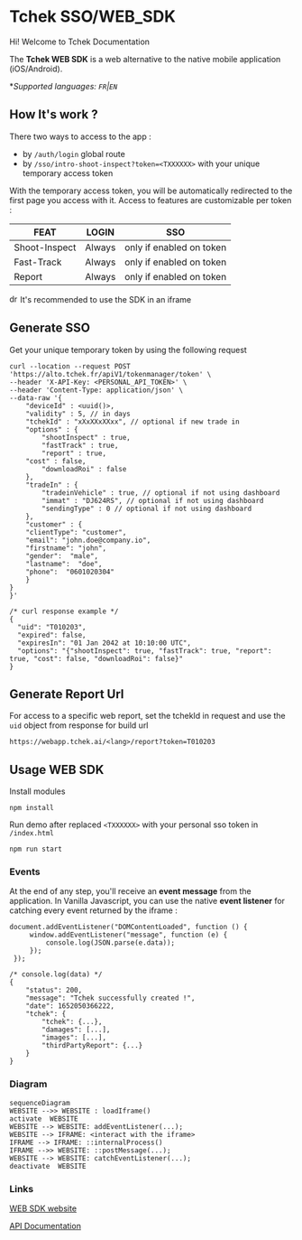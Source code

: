 # Tchek SSO/WEB_SDK
Hi! Welcome to Tchek Documentation

The **Tchek WEB SDK** is a web alternative to the native mobile application (iOS/Android).

*_Supported languages: `FR`|`EN`_

## How It's work ?
There two ways to access to the app :
- by `/auth/login` global route
- by `/sso/intro-shoot-inspect?token=<TXXXXXX>` with your unique temporary access token

With the temporary access token, you will be automatically redirected to the first page you access with it.
Access to features are customizable per token :

|FEAT				|LOGIN							|SSO							|
|-------------------|-------------------------------|------------------------------|
|Shoot-Inspect   	|Always							|only if enabled on token		|
|Fast-Track      	|Always							|only if enabled on token		|
|Report          	|Always							|only if enabled on token 		|

<img src="https://github.githubassets.com/images/icons/emoji/unicode/2139.png" alt="drawing" width="15"/>
It's recommended to use the SDK in an iframe

## Generate SSO

Get your unique temporary token by using the following request
````
curl --location --request POST 'https://alto.tchek.fr/apiV1/tokenmanager/token' \
--header 'X-API-Key: <PERSONAL_API_TOKEN>' \
--header 'Content-Type: application/json' \
--data-raw '{
    "deviceId" : <uuid()>,
    "validity" : 5, // in days
    "tchekId" : "xXxXXxXXxx", // optional if new trade in
    "options" : {
        "shootInspect" : true,
        "fastTrack" : true,
        "report" : true,
	"cost" : false,
        "downloadRoi" : false
    },
    "tradeIn" : {
        "tradeinVehicle" : true, // optional if not using dashboard
        "immat" : "DJ624RS", // optional if not using dashboard
        "sendingType" : 0 // optional if not using dashboard
    },
    "customer" : {
	"clientType": "customer",
	"email": "john.doe@company.io",
	"firstname": "john",
	"gender":  "male",
	"lastname":  "doe",
	"phone":  "0601020304"
    }
}
}'
````
````
/* curl response example */
{
  "uid": "T010203",
  "expired": false,
  "expiresIn": "01 Jan 2042 at 10:10:00 UTC",
  "options": "{"shootInspect": true, "fastTrack": true, "report": true, "cost": false, "downloadRoi": false}"
}
````

## Generate Report Url
For access to a specific web report, set the tchekId in request and use the `uid` object from response for build url
````
https://webapp.tchek.ai/<lang>/report?token=T010203
````

## Usage WEB SDK

Install modules
````
npm install
````

Run demo after replaced `<TXXXXXX>` with your personal sso token in `/index.html`
````
npm run start
````

### Events
At the end of any step, you'll receive an **event message** from the application.
In Vanilla Javascript, you can use the native **event listener** for catching every event returned by the iframe :
````
document.addEventListener("DOMContentLoaded", function () {
     window.addEventListener("message", function (e) {
         console.log(JSON.parse(e.data));
     });
 });
````
````
/* console.log(data) */
{
    "status": 200,
    "message": "Tchek successfully created !",
    "date": 1652050366222,
    "tchek": {
        "tchek": {...},
        "damages": [...],
        "images": [...],
        "thirdPartyReport": {...}
    }
}
````

### Diagram

```mermaid
sequenceDiagram
WEBSITE -->> WEBSITE : loadIframe()
activate  WEBSITE
WEBSITE --> WEBSITE: addEventListener(...);
WEBSITE --> IFRAME: <interact with the iframe>
IFRAME --> IFRAME: ::internalProcess()
IFRAME -->> WEBSITE: ::postMessage(...);
WEBSITE --> WEBSITE: catchEventListener(...);
deactivate  WEBSITE 
```

### Links
[WEB SDK website](https://webapp.tchek.fr/en/pwa/home)

[API Documentation](https://alto.tchek.fr/api-docs)

